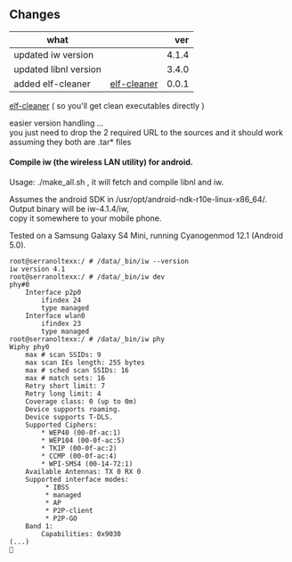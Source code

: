   
## Changes
| what      |            | ver  |
| ------------- |:-------------:| -----:|
| updated iw version     |  | 4.1.4 |
| updated libnl version     |      |  3.4.0 |
| added   elf-cleaner | [elf-cleaner](https://github.com/cloned2k16/elf-cleaner.git "Elf Cleaner")    |   0.0.1 |



[elf-cleaner](https://github.com/cloned2k16/elf-cleaner.git "Elf Cleaner")
( so you'll get clean executables directly ) 

easier version handling ...  
you just need to drop the 2 required URL to the sources and it should work  
assuming they both are .tar* files   
  
  
  
#### Compile iw (the wireless LAN utility) for android.


Usage:
	./make_all.sh
	  , it will fetch and compile libnl and iw.

 
Assumes the android SDK in /usr/opt/android-ndk-r10e-linux-x86_64/.
Output binary will be iw-4.1.4/iw,  
 copy it somewhere to your mobile phone.

Tested on a Samsung Galaxy S4 Mini, running Cyanogenmod 12.1 (Android 5.0).

	root@serranoltexx:/ # /data/_bin/iw --version
	iw version 4.1
	root@serranoltexx:/ # /data/_bin/iw dev
	phy#0
		Interface p2p0
			ifindex 24
			type managed
		Interface wlan0
			ifindex 23
			type managed
	root@serranoltexx:/ # /data/_bin/iw phy
	Wiphy phy0
		max # scan SSIDs: 9
		max scan IEs length: 255 bytes
		max # sched scan SSIDs: 16
		max # match sets: 16
		Retry short limit: 7
		Retry long limit: 4
		Coverage class: 0 (up to 0m)
		Device supports roaming.
		Device supports T-DLS.
		Supported Ciphers:
			* WEP40 (00-0f-ac:1)
			* WEP104 (00-0f-ac:5)
			* TKIP (00-0f-ac:2)
			* CCMP (00-0f-ac:4)
			* WPI-SMS4 (00-14-72:1)
		Available Antennas: TX 0 RX 0
		Supported interface modes:
			 * IBSS
			 * managed
			 * AP
			 * P2P-client
			 * P2P-GO
		Band 1:
			Capabilities: 0x9030
	(...)
	

